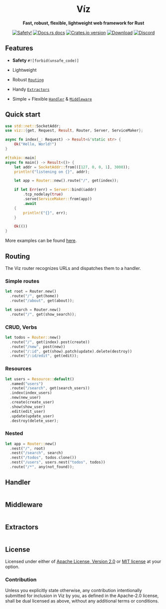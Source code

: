 <h1 align="center">Víz</h1>

<div align="center">
  <p><strong>Fast, robust, flexible, lightweight web framework for Rust</strong></p>
</div>

<div align="center">
  <!-- Safety -->
  <a href="/">
    <img src="https://img.shields.io/badge/-safety!-success?style=flat-square"
      alt="Safety!" /></a>
  <!-- Docs.rs docs -->
  <a href="https://docs.rs/viz">
    <img src="https://img.shields.io/badge/docs-latest-blue.svg?style=flat-square"
      alt="Docs.rs docs" /></a>
  <!-- Crates version -->
  <a href="https://crates.io/crates/viz">
    <img src="https://img.shields.io/crates/v/viz.svg?style=flat-square"
    alt="Crates.io version" /></a>
  <!-- Downloads -->
  <a href="https://crates.io/crates/viz">
    <img src="https://img.shields.io/crates/d/viz.svg?style=flat-square"
      alt="Download" /></a>
  <!-- Discord -->
  <a href="https://discord.gg/cjX2KX">
     <img src="https://img.shields.io/discord/699908392105541722?logo=discord&style=flat-square"
     alt="Discord"></a>
</div>

## Features

* **Safety** `#![forbid(unsafe_code)]`

* Lightweight

* Robust [`Routing`](#routing)

* Handy [`Extractors`](#extractors)

* Simple + Flexible [`Handler`](#handler) & [`Middleware`](#middleware)

## Quick start

```rust
use std::net::SocketAddr;
use viz::{get, Request, Result, Router, Server, ServiceMaker};

async fn index(_: Request) -> Result<&'static str> {
    Ok("Hello, World!")
}

#[tokio::main]
async fn main() -> Result<()> {
    let addr = SocketAddr::from(([127, 0, 0, 1], 3000));
    println!("listening on {}", addr);

    let app = Router::new().route("/", get(index));

    if let Err(err) = Server::bind(&addr)
        .tcp_nodelay(true)
        .serve(ServiceMaker::from(app))
        .await
    {
        println!("{}", err);
    }

    Ok(())
}
```

More examples can be found [here](https://github.com/viz-rs/viz/tree/main/examples).

## Routing

The Viz router recognizes URLs and dispatches them to a handler.

### Simple routes 

```rust
let root = Router.new()
  .route("/", get(home))
  .route("/about", get(about));

let search = Router.new()
  .route("/", get(show_search));
```

### CRUD, Verbs

```rust
let todos = Router::new()
  .route("/", get(index).post(create))
  .route("/new", post(new))
  .route("/:id", get(show).patch(update).delete(destroy))
  .route("/:id/edit", get(edit));
```

### Resources

```rust
let users = Resource::default()
  .named("users")
  .route("/search", get(search_users))
  .index(index_users)
  .new(new_user)
  .create(create_user)
  .show(show_user)
  .edit(edit_user)
  .update(update_user)
  .destroy(delete_user);
```

### Nested

```rust
let app = Router::new()
  .nest("/", root) 
  .nest("/search", search) 
  .nest("/todos", todos.clone())  
  .nest("/users", users.nest("todos", todos))
  .route("/*", any(not_found));
```

## Handler

```rust
```

## Middleware

```rust
```
## Extractors

```rust
```
## License

Licensed under either of [Apache License, Version 2.0](LICENSE-APACHE) or
[MIT license](LICENSE-MIT) at your option.

### Contribution

Unless you explicitly state otherwise, any contribution intentionally submitted 
for inclusion in Viz by you, as defined in the Apache-2.0 license, shall
be dual licensed as above, without any additional terms or conditions.
